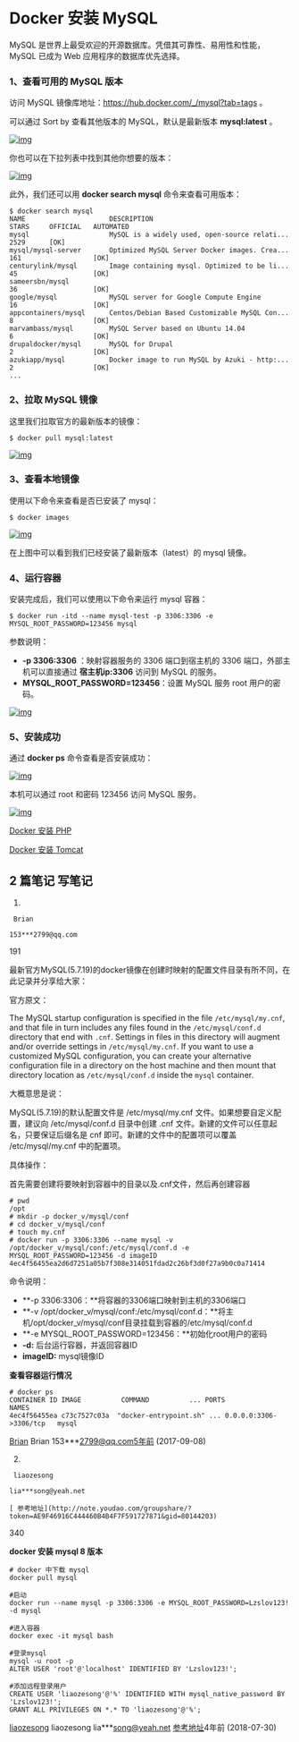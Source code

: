 # Docker 安装 MySQL

MySQL 是世界上最受欢迎的开源数据库。凭借其可靠性、易用性和性能，MySQL 已成为 Web 应用程序的数据库优先选择。

### 1、查看可用的 MySQL 版本

访问 MySQL 镜像库地址：https://hub.docker.com/_/mysql?tab=tags 。

可以通过 Sort by 查看其他版本的 MySQL，默认是最新版本 **mysql:latest** 。

[![img](https://www.runoob.com/wp-content/uploads/2016/06/docker-mysql1.png)](https://www.runoob.com/wp-content/uploads/2016/06/docker-mysql1.png)

你也可以在下拉列表中找到其他你想要的版本：

[![img](https://www.runoob.com/wp-content/uploads/2016/06/docker-mysql2.png)](https://www.runoob.com/wp-content/uploads/2016/06/docker-mysql2.png)

此外，我们还可以用 **docker search mysql** 命令来查看可用版本：

```
$ docker search mysql
NAME                     DESCRIPTION                                     STARS     OFFICIAL   AUTOMATED
mysql                    MySQL is a widely used, open-source relati...   2529      [OK]       
mysql/mysql-server       Optimized MySQL Server Docker images. Crea...   161                  [OK]
centurylink/mysql        Image containing mysql. Optimized to be li...   45                   [OK]
sameersbn/mysql                                                          36                   [OK]
google/mysql             MySQL server for Google Compute Engine          16                   [OK]
appcontainers/mysql      Centos/Debian Based Customizable MySQL Con...   8                    [OK]
marvambass/mysql         MySQL Server based on Ubuntu 14.04              6                    [OK]
drupaldocker/mysql       MySQL for Drupal                                2                    [OK]
azukiapp/mysql           Docker image to run MySQL by Azuki - http:...   2                    [OK]
...
```

### 2、拉取 MySQL 镜像

这里我们拉取官方的最新版本的镜像：

```
$ docker pull mysql:latest
```

[![img](https://www.runoob.com/wp-content/uploads/2016/06/docker-mysql3.png)](https://www.runoob.com/wp-content/uploads/2016/06/docker-mysql3.png)

### 3、查看本地镜像

使用以下命令来查看是否已安装了 mysql：

```
$ docker images
```

[![img](https://www.runoob.com/wp-content/uploads/2016/06/docker-mysql6.png)](https://www.runoob.com/wp-content/uploads/2016/06/docker-mysql6.png)

在上图中可以看到我们已经安装了最新版本（latest）的 mysql 镜像。

### 4、运行容器

安装完成后，我们可以使用以下命令来运行 mysql 容器：

```
$ docker run -itd --name mysql-test -p 3306:3306 -e MYSQL_ROOT_PASSWORD=123456 mysql
```

参数说明：

- **-p 3306:3306** ：映射容器服务的 3306 端口到宿主机的 3306 端口，外部主机可以直接通过 **宿主机ip:3306** 访问到 MySQL 的服务。
- **MYSQL_ROOT_PASSWORD=123456**：设置 MySQL 服务 root 用户的密码。

[![img](https://www.runoob.com/wp-content/uploads/2016/06/docker-mysql4.png)](https://www.runoob.com/wp-content/uploads/2016/06/docker-mysql4.png)

### 5、安装成功

通过 **docker ps** 命令查看是否安装成功：

[![img](https://www.runoob.com/wp-content/uploads/2016/06/docker-mysql5.png)](https://www.runoob.com/wp-content/uploads/2016/06/docker-mysql5.png)

本机可以通过 root 和密码 123456 访问 MySQL 服务。

[![img](https://www.runoob.com/wp-content/uploads/2016/06/docker-mysql7.png)](https://www.runoob.com/wp-content/uploads/2016/06/docker-mysql7.png)

 [Docker 安装 PHP](https://www.runoob.com/docker/docker-install-php.html)

[Docker 安装 Tomcat](https://www.runoob.com/docker/docker-install-tomcat.html) 

## 2 篇笔记 写笔记

1. 

     Brian

    153***2799@qq.com

   191

   最新官方MySQL(5.7.19)的docker镜像在创建时映射的配置文件目录有所不同，在此记录并分享给大家：

   官方原文：

   The MySQL startup configuration is specified in the file `/etc/mysql/my.cnf`, and that file in turn includes any files found in the `/etc/mysql/conf.d` directory that end with `.cnf`. Settings in files in this directory will augment and/or override settings in `/etc/mysql/my.cnf`. If you want to use a customized MySQL configuration, you can create your alternative configuration file in a directory on the host machine and then mount that directory location as `/etc/mysql/conf.d` inside the `mysql` container.

   大概意思是说：

   MySQL(5.7.19)的默认配置文件是 /etc/mysql/my.cnf 文件。如果想要自定义配置，建议向 /etc/mysql/conf.d 目录中创建 .cnf 文件。新建的文件可以任意起名，只要保证后缀名是 cnf 即可。新建的文件中的配置项可以覆盖 /etc/mysql/my.cnf 中的配置项。

   具体操作：

   首先需要创建将要映射到容器中的目录以及.cnf文件，然后再创建容器

   ```
   # pwd
   /opt
   # mkdir -p docker_v/mysql/conf
   # cd docker_v/mysql/conf
   # touch my.cnf
   # docker run -p 3306:3306 --name mysql -v /opt/docker_v/mysql/conf:/etc/mysql/conf.d -e MYSQL_ROOT_PASSWORD=123456 -d imageID
   4ec4f56455ea2d6d7251a05b7f308e314051fdad2c26bf3d0f27a9b0c0a71414
   ```

   命令说明：

   - **-p 3306:3306：**将容器的3306端口映射到主机的3306端口
   - **-v /opt/docker_v/mysql/conf:/etc/mysql/conf.d：**将主机/opt/docker_v/mysql/conf目录挂载到容器的/etc/mysql/conf.d
   - **-e MYSQL_ROOT_PASSWORD=123456：**初始化root用户的密码
   - **-d:** 后台运行容器，并返回容器ID
   - **imageID:** mysql镜像ID

   **查看容器运行情况**

   ```
   # docker ps
   CONTAINER ID IMAGE          COMMAND          ... PORTS                    NAMES
   4ec4f56455ea c73c7527c03a  "docker-entrypoint.sh" ... 0.0.0.0:3306->3306/tcp   mysql
   ```

   [Brian](javascript:;)  Brian 153***2799@qq.com5年前 (2017-09-08)

2. 

     liaozesong

    lia***song@yeah.net

    [ 参考地址](http://note.youdao.com/groupshare/?token=AE9F46916C444460B4B4F7F591727871&gid=80144203)

   340

   **docker 安装 mysql 8 版本**

   ```
   # docker 中下载 mysql
   docker pull mysql
   
   #启动
   docker run --name mysql -p 3306:3306 -e MYSQL_ROOT_PASSWORD=Lzslov123! -d mysql
   
   #进入容器
   docker exec -it mysql bash
   
   #登录mysql
   mysql -u root -p
   ALTER USER 'root'@'localhost' IDENTIFIED BY 'Lzslov123!';
   
   #添加远程登录用户
   CREATE USER 'liaozesong'@'%' IDENTIFIED WITH mysql_native_password BY 'Lzslov123!';
   GRANT ALL PRIVILEGES ON *.* TO 'liaozesong'@'%';
   ```

   [liaozesong](https://www.runoob.com/note/33381)  liaozesong lia***song@yeah.net [ 参考地址](http://note.youdao.com/groupshare/?token=AE9F46916C444460B4B4F7F591727871&gid=80144203)4年前 (2018-07-30)